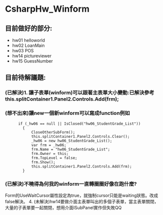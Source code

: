 # CsharpHw_Winform
## 目前做好的部分:
- hw01 helloworld
- hw02 LoanMain
- hw03 POS
- hw14 pictureviewer
- hw15 GuessNumber


## 目前待解議題:
### (已解決)1. 讓子表單(winform)可以跟著主表單大小變動:已解決參考this.splitContainer1.Panel2.Controls.Add(frm);
### (想不出來)讓new一個新winform可以寫成function例如

          if (_hw06 == null || IsClosed("hw06_StudentGrade_List"))
            {
                CloseOtherSubForm();
                this.splitContainer1.Panel2.Controls.Clear();
                _hw06 = new hw06_StudentGrade_List();
                var frm = _hw06;
                frm.Name = "hw06_StudentGrade_List";
                frm.Owner = this;
                frm.TopLevel = false;
                frm.Show();
                this.splitContainer1.Panel2.Controls.Add(frm);
            }

### (已解決)不曉得為何我的winform一直轉圈圈好像在跑什麼?
Form的UseWaitCursor屬性設定為true，就強制cursor只能是waiting狀態。改成false解決。
4. (未解決)hw14要做介面主表單叫出的多個子表單，當主表單關閉，大量的子表單要一起關閉，想用介面ISubPanel實作但失敗QQ


